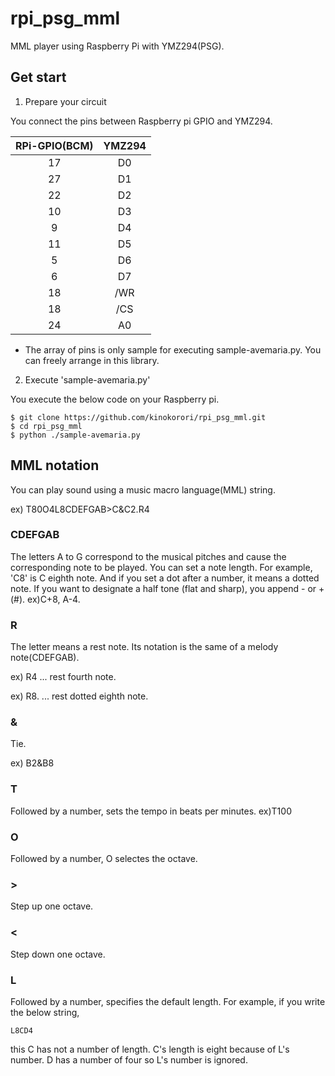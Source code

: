 # rpi_psg_mml
MML player using Raspberry Pi with YMZ294(PSG).

## Get start

1) Prepare your circuit

You connect the pins between Raspberry pi GPIO and YMZ294.

| RPi-GPIO(BCM) | YMZ294 |
|:-:|:-:|
|17|D0|
|27|D1|
|22|D2|
|10|D3|
|9|D4|
|11|D5|
|5|D6|
|6|D7|
|18|/WR|
|18|/CS|
|24|A0|

- The array of pins is only sample for executing sample-avemaria.py. You can freely arrange in this library.


2) Execute 'sample-avemaria.py'

You execute the below code on your Raspberry pi.

```
$ git clone https://github.com/kinokorori/rpi_psg_mml.git
$ cd rpi_psg_mml
$ python ./sample-avemaria.py
```

## MML notation

You can play sound using a music macro language(MML) string.

ex)
T80O4L8CDEFGAB>C&C2.R4

### CDEFGAB

The letters A to G correspond to the musical pitches and cause the corresponding note to be played.
You can set a note length. For example, 'C8' is C eighth note.
And if you set a dot after a number, it means a dotted note.
If you want to designate a half tone (flat and sharp), you append - or +(#). ex)C+8, A-4.

### R

The letter means a rest note. Its notation is the same of a melody note(CDEFGAB).

ex) R4 ... rest fourth note.

ex) R8. ... rest dotted eighth note.

### &

Tie. 

ex) B2&B8

### T

Followed by a number, sets the tempo in beats per minutes. ex)T100

### O

Followed by a number, O selectes the octave.

### >

Step up one octave.

### <

Step down one octave.

### L

Followed by a number, specifies the default length. For example, if you write the below string,

```
L8CD4
```

this C has not a number of length. C's length is eight because of L's number. D has a number of four so L's number is ignored.


